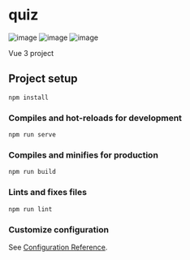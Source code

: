 # quiz
![image](https://user-images.githubusercontent.com/79443616/201151559-93051861-685a-496b-8431-b64ee2c04820.png)
![image](https://user-images.githubusercontent.com/79443616/201151732-7ee197ba-4472-42d2-884f-999f2389ddf8.png)
![image](https://user-images.githubusercontent.com/79443616/201151944-ec4985fc-d122-4798-a47d-7ae748e673f7.png)



Vue 3 project

## Project setup
```
npm install
```

### Compiles and hot-reloads for development
```
npm run serve
```

### Compiles and minifies for production
```
npm run build
```

### Lints and fixes files
```
npm run lint
```

### Customize configuration
See [Configuration Reference](https://cli.vuejs.org/config/).
